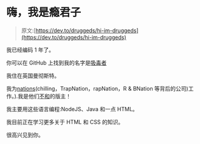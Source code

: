 # 嗨，我是瘾君子

> 原文:[https://dev.to/druggeds/hi-im-druggeds](https://dev.to/druggeds/hi-im-druggeds)

我已经编码 1 年了。

你可以在 GitHub 上找到我的名字是[吸毒者](https://github.com/Druggeds)

我住在英国曼彻斯特。

我为[nations](https://nations.io)(chilling，TrapNation，rapNation，R & BNation 等背后的公司)工作。).我是他们[不和](https://discord.gg/nations)的版主！

我主要用这些语言编程:NodeJS、Java 和一点 HTML。

我目前正在学习更多关于 HTML 和 CSS 的知识。

很高兴见到你。